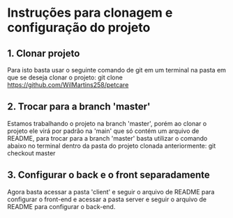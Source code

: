 # Instruções para clonagem e configuração do projeto

## 1. Clonar projeto
Para isto basta usar o seguinte comando de git em um terminal na pasta em que se deseja clonar o projeto:
git clone https://github.com/WilMartins258/petcare

## 2. Trocar para a branch 'master'
Estamos trabalhando o projeto na branch 'master', porém ao clonar o projeto ele virá por padrão na 'main' que só contém um arquivo de README, para trocar para a branch 'master' basta utilizar o comando abaixo no terminal dentro da pasta do projeto clonada anteriormente:
git checkout master

## 3. Configurar o back e o front separadamente
Agora basta acessar a pasta 'client' e seguir o arquivo de README para configurar o front-end e acessar a pasta server e seguir o arquivo de README para configurar o back-end.
